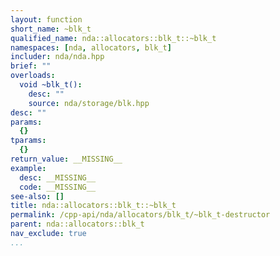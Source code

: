 ```yaml
---
layout: function
short_name: ~blk_t
qualified_name: nda::allocators::blk_t::~blk_t
namespaces: [nda, allocators, blk_t]
includer: nda/nda.hpp
brief: ""
overloads:
  void ~blk_t():
    desc: ""
    source: nda/storage/blk.hpp
desc: ""
params:
  {}
tparams:
  {}
return_value: __MISSING__
example:
  desc: __MISSING__
  code: __MISSING__
see-also: []
title: nda::allocators::blk_t::~blk_t
permalink: /cpp-api/nda/allocators/blk_t/~blk_t-destructor
parent: nda::allocators::blk_t
nav_exclude: true
...
```



